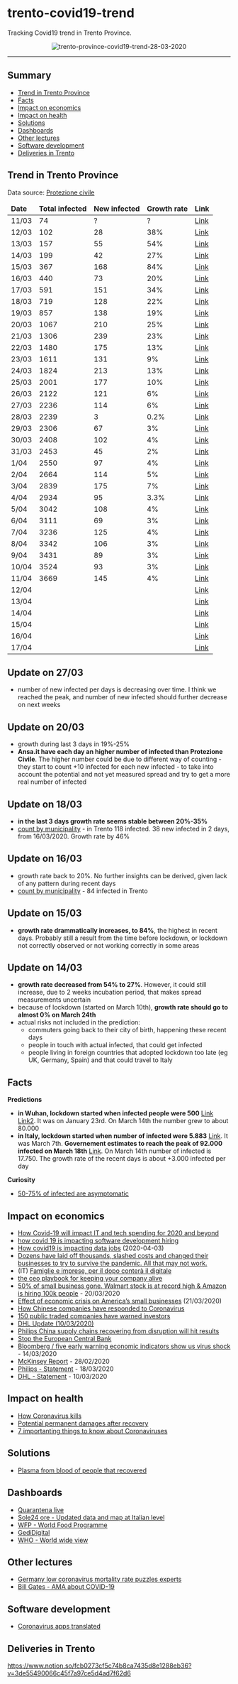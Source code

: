 # trento-covid19-trend

Tracking Covid19 trend in Trento Province.

<div align="center">
  <img src="covid-19-2020-04-10.png" align="center" text="trento-province-covid19-trend" alt="trento-province-covid19-trend-28-03-2020" />
  </div>
  
  <hr>


## Summary

- [Trend in Trento Province](#Trend-in-Trento-Province)
- [Facts](#facts)
- [Impact on economics](#Impact-on-economics)
- [Impact on health](#Impact-on-health)
- [Solutions](#solutions)
- [Dashboards](#Dashboards)
- [Other lectures](#other-lectures)
- [Software development](#software-development)
- [Deliveries in Trento](#deliveries-in-trento)

## Trend in Trento Province

Data source: [Protezione civile](http://www.protezionecivile.gov.it/media-comunicazione/comunicati-stampa)


<table>
  <thead>
    <tr>
      <td><b>Date</b></td>
      <td><b>Total infected</b></td>
      <td><b>New infected</b></td>
      <td><b>Growth rate</b></td>
      <td><b>Link</b></td>
    </tr>
  </thead>
  <tbody>
    <tr>
      <td>11/03</td>
      <td>74</td>
      <td>?</td>
      <td>?</td>
      <td><a href="http://www.protezionecivile.gov.it/media-comunicazione/comunicati-stampa/-/content-view/view/1228409">Link</a></td>
    </tr>
    <tr>
      <td>12/03</td>
      <td>102</td>
      <td>28</td>
      <td>38%</td>
      <td><a href="http://www.protezionecivile.gov.it/media-comunicazione/comunicati-stampa/-/content-view/view/1229047">Link</a></td>
    </tr>
    <tr>
      <td>13/03</td>
      <td>157</td>
      <td>55</td>
      <td>54%</td>
      <td><a href="http://www.protezionecivile.gov.it/media-comunicazione/comunicati-stampa/-/content-view/view/1226619">Link</a></td>
    </tr>
    <tr>
      <td>14/03</td>
      <td>199</td>
      <td>42</td>
      <td>27%</td>
      <td><a href="http://www.protezionecivile.gov.it/media-comunicazione/comunicati-stampa/-/content-view/view/1230113">Link</a></td>
  </tr>
       <tr>
      <td>15/03</td>
      <td>367</td>
      <td>168</td>
      <td>84%</td>
      <td><a href="http://www.protezionecivile.gov.it/media-comunicazione/comunicati-stampa/dettaglio/-/asset_publisher/default/content/coronavirus-sono-20-603-i-positivi">Link</a></td>
    </tr>
    <tr>
      <td>16/03</td>
      <td>440</td>
      <td>73</td>
      <td>20%</td>
      <td><a href="http://www.ansa.it/trentino/">Link</a></td>
    </tr>
    <tr>
      <td>17/03</td>
      <td>591</td>
      <td>151</td>
      <td>34%</td>
      <td><a href="http://www.ansa.it/trentino/notizie/2020/03/17/coronavirus-fugatti-in-trentino-151-contagi-in-piu-di-ieri_14fd10b7-da3b-4d00-9ac2-50c931969ef7.html">Link</a></td>
    </tr>
    <tr>
      <td>18/03</td>
      <td>719</td>
      <td>128</td>
      <td>22%</td>
      <td><a href="http://www.ansa.it/trentino/notizie/2020/03/18/coronavirus-nuova-vittima-in-trentino-salgono-a-8-i-morti_5b530f89-5f9f-4a16-b879-23bdbdde4771.html">Link</a></td>
    </tr>
     <tr>
      <td>19/03</td>
      <td>857</td>
      <td>138</td>
      <td>19%</td>
      <td><a href="http://www.ansa.it/trentino/notizie/2020/03/19/coronavirus-in-trentino-4-morti-138-contagi_15f224c0-c0ca-490a-9135-f650ee2cfc53.html">Link</a></td>
    </tr>
    <tr>
      <td>20/03</td>
      <td>1067</td>
      <td>210</td>
      <td>25%</td>
      <td><a href="http://www.ansa.it/trentino/notizie/2020/03/20/coronavirus-un-altro-morto-in-trentino-1.067-i-contagiati_dbe9eb2e-a985-46c8-bec0-fc6cda64e198.html">Link</a></td>
    </tr>
    <tr>
      <td>21/03</td>
      <td>1306</td>
      <td>239</td>
      <td>23%</td>
      <td><a href="http://www.ansa.it/trentino/notizie/2020/03/21/coronavirus-in-trentino-15-morti-in-24-ore_f1345c55-8e7a-4ced-9eb8-15f403a43308.html">Link</a></td>
    </tr>
     <tr>
      <td>22/03</td>
      <td>1480</td>
      <td>175</td>
      <td>13%</td>
      <td><a href="http://www.ansa.it/trentino/notizie/2020/03/22/coronavirus-sale-a-35-bilancio-morti-in-trentino_83d52f4d-db4f-4407-8bed-7d49dd824bc2.html">Link</a></td>
    </tr>
     <tr>
      <td>23/03</td>
      <td>1611</td>
      <td>131</td>
      <td>9%</td>
      <td><a href="http://www.ansa.it/trentino/notizie/2020/03/23/coronavirus-altri-6-morti-in-trentino-1.611-contagiati_4ff36bef-7e9c-4486-b72d-7b14dfe026d7.html">Link</a></td>
    </tr>
    <tr>
      <td>24/03</td>
      <td>1824</td>
      <td>213</td>
      <td>13%</td>
      <td><a href="http://www.ansa.it/trentino/notizie/2020/03/24/coronavirus-in-trentino-altri-15-morti-214-contagi_4506ec43-e8ad-432d-90a4-2ab3386ce324.html">Link</a></td>
    </tr>
    <tr>
      <td>25/03</td>
      <td>2001</td>
      <td>177</td>
      <td>10%</td>
      <td><a href="https://www.ansa.it/trentino/notizie/2020/03/25/coronavirus-altri-18-morti-in-trentino-2.001-contagiati_d192b80a-3d29-45da-b76e-f4e158fb3425.html">Link</a></td>
    </tr>
    <tr>
      <td>26/03</td>
      <td>2122</td>
      <td>121</td>
      <td>6%</td>
      <td><a href="https://www.ansa.it/trentino/notizie/2020/03/26/coronavirus-in-trentino-altri-12-morti-121-contagi_2815d59d-2477-4492-9f2b-ea216cedc567.html">Link</a></td>
    </tr>
    <tr>
      <td>27/03</td>
      <td>2236</td>
      <td>114</td>
      <td>6%</td>
      <td><a href="https://www.ansa.it/trentino/notizie/2020/03/27/coronavirus-altri-16-morti-in-trentino-2.236-i-contagiati_643197b5-ce49-42f8-9f27-567b6a048efc.html">Link</a></td>
    </tr>
    <tr>
      <td>28/03</td>
      <td>2239</td>
      <td>3</td>
      <td>0.2%</td>
      <td><a href="http://www.ansa.it/trentino/notizie/2020/03/28/coronavirus-fugatti-altri-18-decessi-numeri-tristi_c5f7e66b-59e3-4c4d-a298-62151ad3cb39.html">Link</a></td>
    </tr>
    <tr>
      <td>29/03</td>
      <td>2306</td>
      <td>67</td>
      <td>3%</td>
      <td><a href="http://www.ansa.it/trentino/notizie/2020/03/29/coronavirus-altri-9-morti-in-trentino-87-i-contagiati_da4944c4-5c03-4433-a3b1-e79c437b6ef0.html">Link</a></td>
    </tr>
     <tr>
      <td>30/03</td>
      <td>2408</td>
      <td>102</td>
      <td>4%</td>
      <td><a href="https://www.ansa.it/trentino/notizie/2020/03/30/coronavirus-in-trentino-altri-18-morti-102-contagi_e459e734-cad2-4e94-9e5e-2152c56cb70e.html">Link</a></td>
    </tr>
     <tr>
      <td>31/03</td>
      <td>2453</td>
      <td>45</td>
      <td>2%</td>
      <td><a href="https://www.ansa.it/trentino/notizie/2020/03/31/coronavirus-in-trentino-altri-17-morti-contagi-in-calo_74dcde29-0bab-4502-b4fa-db493907a3b0.html">Link</a></td>
    </tr>
    <tr>
      <td>1/04</td>
      <td>2550</td>
      <td>97</td>
      <td>4%</td>
      <td><a href="https://www.ansa.it/trentino/notizie/2020/04/01/coronavirus-9-decessi-in-trentino-97-i-contagiati_64085277-fa01-4977-b55f-8f0548eb9539.html">Link</a></td>
    </tr>
    <tr>
      <td>2/04</td>
      <td>2664</td>
      <td>114</td>
      <td>5%</td>
      <td><a href="https://www.ansa.it/trentino/notizie/2020/04/02/coronavirus-in-trentino-altri-14-morti-114-contagi_7880d159-f464-4fa1-820c-2b4bedcd55bf.html">Link</a></td>
    </tr>
     <tr>
      <td>3/04</td>
      <td>2839</td>
      <td>175</td>
      <td>7%</td>
      <td><a href="https://www.ansa.it/trentino/notizie/2020/04/03/coronavirus-altri-17-morti-in-trentino-204-nuovi-contagi_bd98b1e0-e10b-4830-92a9-b7ef4840aa25.html">Link</a></td>
    </tr>
    <tr>
      <td>4/04</td>
      <td>2934</td>
      <td>95</td>
      <td>3.3%</td>
      <td><a href="https://www.ansa.it/trentino/notizie/2020/04/04/coronavirus-altri-6-decessi-in-trentino-95-i-contagiati_8e3757fc-9c1a-4b3c-bbd8-e5f4178ca74a.html">Link</a></td>
    </tr>
    <tr>
      <td>5/04</td>
      <td>3042</td>
      <td>108</td>
      <td>4%</td>
      <td><a href="https://www.ansa.it/trentino/notizie/2020/04/05/coronavirus-altri-7-decessi-in-trentino-58-i-nuovi-contagi_b950a60b-e06b-4735-98c2-8dfd2bbdf52f.html">Link</a></td>
    </tr>
    <tr>
      <td>6/04</td>
      <td>3111</td>
      <td>69</td>
      <td>3%</td>
      <td><a href="https://www.ansa.it/trentino/notizie/2020/04/06/coronavirus-in-trentino-altri-13-morti-69-contagi-in-piu_3d10ac0c-2390-450f-a8d2-af436aefc14c.html">Link</a></td>
    </tr>
    <tr>
      <td>7/04</td>
      <td>3236</td>
      <td>125</td>
      <td>4%</td>
      <td><a href="https://www.ansa.it/trentino/notizie/2020/04/07/coronavirus-altri-14-morti-in-trentino-125-nuovi-contagi_53fc75f0-51f0-4f4f-ac66-79acdc77991e.html">Link</a></td>
    </tr>
    <tr>
      <td>8/04</td>
      <td>3342</td>
      <td>106</td>
      <td>3%</td>
      <td><a href="https://www.ansa.it/trentino/notizie/2020/04/08/coronavirus-altri-11-morti-in-trentino-106-contagi_0e197466-5c0f-42a6-91d2-daf144875002.html">Link</a></td>
    </tr>
    <tr>
      <td>9/04</td>
      <td>3431</td>
      <td>89</td>
      <td>3%</td>
      <td><a href="https://www.ansa.it/trentino/notizie/2020/04/09/coronavirus-13-nuovi-decessi-in-trentino-89-contagiati_08c5e25f-d6fe-4fd3-b7d4-4c917ec128cb.html">Link</a></td>
    </tr>
     <tr>
      <td>10/04</td>
      <td>3524</td>
      <td>93</td>
      <td>3%</td>
      <td><a href="https://www.ansa.it/trentino/notizie/2020/04/10/coronavirus-7-decessi-in-trentino-93-i-contagiati_e3a034ee-53e1-4a3a-a24c-e8257bda9c7e.html">Link</a></td>
    </tr>
     <tr>
      <td>11/04</td>
      <td>3669</td>
      <td>145</td>
      <td>4%</td>
      <td><a href="https://www.ansa.it/trentino/notizie/2020/04/11/coronavirus-altri-9-morti-in-trentino-145-contagi_39600044-a9cc-4187-a927-e2cb75be30a2.html">Link</a></td>
    </tr>
     <tr>
      <td>12/04</td>
      <td></td>
      <td></td>
      <td></td>
      <td><a href="">Link</a></td>
    </tr>
    <tr>
      <td>13/04</td>
      <td></td>
      <td></td>
      <td></td>
      <td><a href="">Link</a></td>
    </tr>
    <tr>
      <td>14/04</td>
      <td></td>
      <td></td>
      <td></td>
      <td><a href="">Link</a></td>
    </tr>
    <tr>
      <td>15/04</td>
      <td></td>
      <td></td>
      <td></td>
      <td><a href="">Link</a></td>
    </tr>
    <tr>
      <td>16/04</td>
      <td></td>
      <td></td>
      <td></td>
      <td><a href="">Link</a></td>
    </tr>
    <tr>
      <td>17/04</td>
      <td></td>
      <td></td>
      <td></td>
      <td><a href="">Link</a></td>
    </tr>
  </tbody>
</table>

## Update on 27/03

- number of new infected per days is decreasing over time. I think we reached the peak, and number of new infected should further decrease on next weeks

## Update on 20/03

- growth during last 3 days in 19%-25%
- **Ansa.it have each day an higher number of infected than Protezione Civile**. The higher number could be due to different way of counting - they start to count +10 infected for each new infected - to take into account the potential and not yet measured spread and try to get a more real number of infected 


## Update on 18/03

- **in the last 3 days growth rate seems stable between 20%-35%** 
- [count by municipality](https://www.giornaletrentino.it/cronaca/coronavirus-mappa-dei-contagi-trento-arco-ledro-e-pergine-le-zone-pi%C3%B9-colpite-1.2296477) - in Trento 118 infected. 38 new infected in 2 days, from 16/03/2020. Growth rate by 46% 

## Update on 16/03

- growth rate back to 20%. No further insights can be derived, given lack of any pattern during recent days
- [count by municipality](https://www.lavocedeltrentino.it/2020/03/17/coronavirus-in-trentino-la-mappa-dei-comuni-interessati/) - 84 infected in Trento

## Update on 15/03

- **growth rate drammatically increases, to 84%**, the highest in recent days. Probably still a result from the time before lockdown, or lockdown not correctly observed or not working correctly in some areas  

## Update on 14/03

- **growth rate decreased from 54% to 27%**. However, it could still increase, due to 2 weeks incubation period, that makes spread measurements uncertain
- because of lockdown (started on March 10th), **growth rate should go to almost 0% on March 24th**
- actual risks not included in the prediction:
  - commuters going back to their city of birth, happening these recent days  
  - people in touch with actual infected, that could get infected  
  - people living in foreign countries that adopted lockdown too late (eg UK, Germany, Spain) and that could travel to Italy

## Facts

**Predictions**

- **in Wuhan, lockdown started when infected people were 500** [Link](https://en.wikipedia.org/wiki/Timeline_of_the_2019%E2%80%9320_coronavirus_pandemic_in_November_2019_%E2%80%93_January_2020#23_January) [Link2](https://www.facebook.com/cristiano.siri/posts/10158326307985763). It was on January 23rd. On March 14th the number grew to about 80.000
- **in Italy, lockdown started when number of infected were 5.883** [Link](http://www.protezionecivile.gov.it/media-comunicazione/comunicati-stampa/-/content-view/view/1225413). It was March 7th. **Governement estimates to reach the peak of 92.000 infected on March 18th** [Link](https://www.ilsole24ore.com/art/coronavirus-governo-stima-92mila-contagi-picco-18-marzo-ADfgS9C). On March 14th number of infected is 17.750. The growth rate of the recent days is about +3.000 infected per day 

**Curiosity**

- [50-75% of infected are asymptomatic](https://www.repubblica.it/salute/medicina-e-ricerca/2020/03/16/news/coronavirus_studio_il_50-75_dei_casi_a_vo_sono_asintomatici_e_molto_contagiosi-251474302/)

## Impact on economics

- [How Covid-19 will impact IT and tech spending for 2020 and beyond](https://www.cloudcomputing-news.net/news/2020/mar/30/covid-19s-impact-on-tech-spending-this-year/)
- [how covid 19 is impacting software development hiring](https://medium.com/coderbyte/how-the-covid-19-pandemic-is-impacting-software-development-hiring-72243f41ac9e)
- [How covid19 is impacting data jobs](https://www.datanami.com/2020/04/03/how-covid-19-is-impacting-the-market-for-data-jobs/) (2020-04-03)
- [Dozens have laid off thousands, slashed costs and changed their businesses to try to survive the pandemic. All that may not work.](https://www.nytimes.com/2020/04/01/technology/virus-start-ups-pummeled-layoffs-unwinding.html?auth=login-facebook)
- (IT) [Famiglie e imprese, per il dopo conterà il digitale](https://roma.corriere.it/notizie/cronaca/20_aprile_04/per-dopocontera-digitale-e19e557a-75d0-11ea-856e-f9aa62c97d7a.shtml?fbclid=IwAR1FuGIKpfpXwbnugA65-da79u3dHQi-jR3WV20_l6l2jDVZpGeBGZOuC1Q&refresh_ce-cp)
- [the ceo playbook for keeping your company alive](https://steveblank.com/2020/04/01/the-ceo-playbook-for-keeping-your-company-alive/)
- [50% of small business gone. Walmart stock is at record high & Amazon is hiring 100k people](https://twitter.com/DanPriceSeattle/status/1241061860960612354) - 20/03/2020
- [Effect of economic crisis on America’s small businesses](https://docs.google.com/presentation/d/1IUTHX2kTagUUV88HUJCkp_P6iZgLCXXVHD9UeOwU_1w/mobilepresent?slide=id.g71b0a47020_30_486) (21/03/2020)
- [How Chinese companies have responded to Coronavirus](https://hbr.org/2020/03/how-chinese-companies-have-responded-to-coronavirus)
- [150 public traded companies have warned investors](https://www.cnbc.com/2020/03/11/coronavirus-at-least-150-companies-have-warned-investors.html)
- [DHL Update (10/03/2020)](https://www.logistics.dhl/content/dam/dhl/global/dhl-global-forwarding/documents/pdf/glo-dgf-statement-corona-virus.pdf)
- [Philips China supply chains recovering from disruption will hit results](https://seekingalpha.com/news/3548538-philips-china-supply-chains-recovering-disruption-will-hit-results)
- [Stop the European Central Bank](https://twitter.com/ThomasPHI2/status/1239953959256829957)
- [Bloomberg / five early warning economic indicators show us virus shock](https://www.bloomberg.com/news/articles/2020-03-14/five-early-warning-economic-indicators-show-u-s-virus-shock?) - 14/03/2020
- [McKinsey Report](https://www.mckinsey.com/~/media/McKinsey/Business%20Functions/Risk/Our%20Insights/COVID%2019%20Implications%20for%20business/COVID-19-Facts-and-Insights-February-28-2020-McKinsey.ashx) - 28/02/2020 
- [Philips - Statement](https://www.philips.com/a-w/about/news/archive/standard/news/articles/2020/20200318-statement-of-philips-ceo-frans-van-houten-on-the-covid-19-outbreak.html) - 18/03/2020
- [DHL - Statement](https://www.logistics.dhl/content/dam/dhl/global/dhl-global-forwarding/documents/pdf/glo-dgf-statement-corona-virus.pdf) - 10/03/2020

## Impact on health

- [How Coronavirus kills](https://www.youtube.com/watch?v=okg7uq_HrhQ)
- [Potential permanent damages after recovery](https://www.businessinsider.com/coronavirus-recovery-damage-lung-function-gasping-air-hong-kong-doctors-2020-3?IR=T)
- [7 importanting things to know about Coronaviruses](https://www.nytimes.com/2020/03/20/opinion/coronavirus-facts.html)

## Solutions

- [Plasma from blood of people that recovered](https://www.globalhealthnow.org/2020-03/covid-19s-stop-gap-solution-until-vaccines-and-antivirals-are-ready)

## Dashboards

- [Quarantena live](https://quarantenalive.it/?fbclid=IwAR3Ie_MKYQuMtZd37rqLi0yONcxWFjWoY1WkAl4umAb0ZM9pcbQzBbgRaGI)
- [Sole24 ore - Updated data and map at Italian level](https://lab24.ilsole24ore.com/coronavirus/)
- [WFP - World Food Programme](https://www.arcgis.com/apps/opsdashboard/index.html#/4f74fc222b7041cd9cc3c52e62af1b8c)
- [GediDigital](https://lab.gedidigital.it/gedi-visual/2020/coronavirus-in-italia/)
- [WHO - World wide view](https://experience.arcgis.com/experience/685d0ace521648f8a5beeeee1b9125cd)

## Other lectures

- [Germany low coronavirus mortality rate puzzles experts](https://www.theguardian.com/world/2020/mar/22/germany-low-coronavirus-mortality-rate-puzzles-experts)
- [Bill Gates - AMA about COVID-19](https://www.reddit.com/r/Coronavirus/comments/fksnbf/im_bill_gates_cochair_of_the_bill_melinda_gates/)

## Software development

- [Coronavirus apps translated](./Coronavirus-apps-translated-Connie-Chan.pdf)

## Deliveries in Trento

https://www.notion.so/fcb0273cf5c74b8ca7435d8e1288eb36?v=3de55490066c45f7a97ce5d4ad7f62d6

